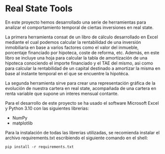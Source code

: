 # Real  State Tools

En este proyecto hemos desarrollado una serie de herramientas para analizar el comportamiento temporal de ciertas inversiones en real state.

La primera herramienta consat de un libro de cálculo desarrollado en Excel mediante el cual podemos calcular la rentabilidad de una inversión inmobiliaria en base a varios factores como el valor del inmueble, porcentaje financiado por hipoteca, coste de reforma, etc. Además, en este libro se incluye una hoja para calcular la tabla de amortización de una hipoteca conociendo el importe financiado y el TAE del mismo, asi como para calcular la rentabilidad de un capital destinado a amortizar la misma en base al instante temporal en el que se encuentre la hipotéca.

La segunda herramienta sirve para crear una representación gráfica de la evolución de nuestra cartera en real state, acompañada de una cartera en renta variable que supone un interes mensual contante.

Para el desarrollo de este proyecto se ha usado el software Microsoft Excel y Python 3.10 con las siguientes librerias:
- NumPy
- matplotlib

Para la instalación de todas las librerias utilizadas, se recomienda instalar el archivo requirements.txt escribiendo el siguiente comando en el shell:
```
pip install -r requirements.txt
```
